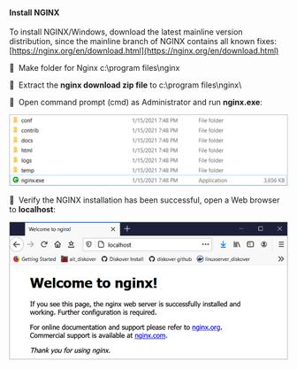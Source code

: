 #### Install NGINX

To install NGINX/Windows, download the latest mainline version distribution, since the mainline branch of NGINX contains all known fixes: [https://nginx.org/en/download.html](https://nginx.org/en/download.html)

🔴 &nbsp;Make folder for Nginx c:\program files\nginx

🔴 &nbsp;Extract the  **nginx download zip file**  to c:\program files\nginx\

🔴 &nbsp;Open command prompt (cmd) as Administrator and run **nginx.exe**:

<img src="images/image_diskover_web_install_for_windows_run_nginx_exe.png" width="750">

🔴 &nbsp;Verify the NGINX  installation has been successful, open a Web browser to  **localhost**:

<img src="images/image_diskover_web_install_for_windows_verify_nginx_install.png" width="550">
